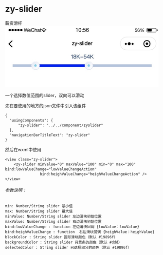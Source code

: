 # zy-slider
薪资滑杆
<img src="https://github.com/lyraLe/zy-slider/blob/master/shot.jpg" />

一个选择数值范围的slider，双向可以滑动

先在要使用的地方的json文件中引入该组件
```
{
  "usingComponents": {
      "zy-slider": "../../component/zyslider"
  },
  "navigationBarTitleText": "zy-slider"
}
```

然后在wxml中使用
```
<view class="zy-slider">
    <zy-slider minValue="0" maxValue="100" min="0" max="100" bind:lowValueChange="lowValueChangeAction"
                bind:heighValueChange="heighValueChangeAction" />
</view>
```

###### 参数说明：
```
min: Number/String slider 最小值
max: Number/String slider 最大值
minValue: Number/String slider 左边滑块初始位置
maxValue: Number/String slider 右边滑块初始位置
bind:lowValueChange : function 左边滑块回调 {lowValue：lowValue}
bind:heighValueChange : function  右边滑块回调 {heighValue：heighValue}
blockColor : String slider 圆形滑块颜色（默认 #19896f）
backgroundColor : String slider 背景条的颜色（默认 #ddd）
selectedColor : String slider 已选择部分的颜色（默认 #19896f）
```

